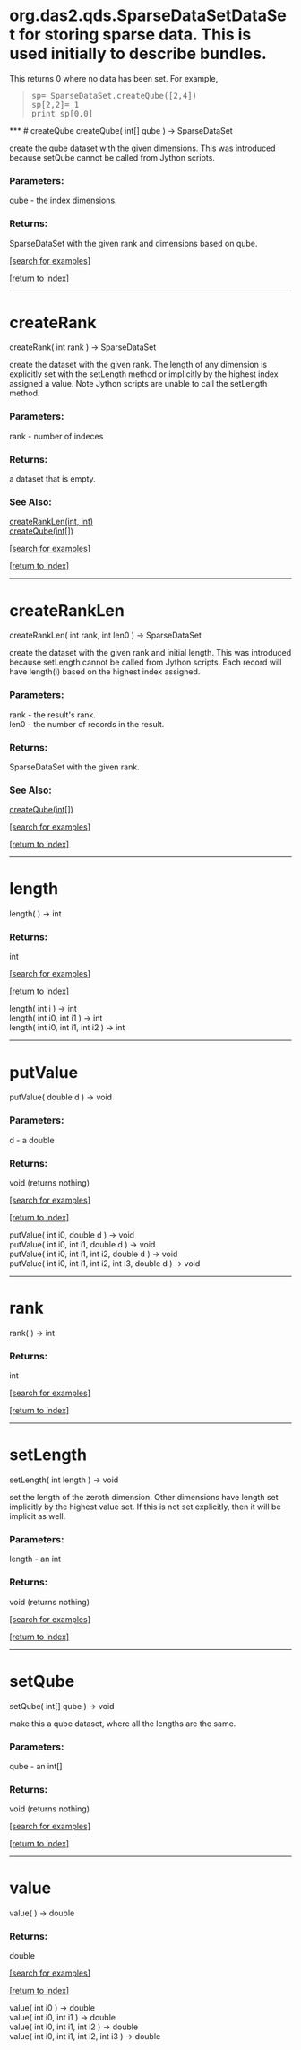 # org.das2.qds.SparseDataSetDataSet for storing sparse data.  This is used initially to describe bundles.
 This returns 0 where no data has been set.  For example,
<blockquote><pre>
sp= SparseDataSet.createQube([2,4])
sp[2,2]= 1
print sp[0,0]
</pre></blockquote>
***
<a name="createQube"></a>
# createQube
createQube( int[] qube ) &rarr; SparseDataSet

create the qube dataset with the given dimensions.  This
 was introduced because setQube cannot be called from Jython scripts.

### Parameters:
qube - the index dimensions.

### Returns:
SparseDataSet with the given rank and dimensions based on qube.

<a href="https://github.com/autoplot/dev/search?q=createQube&unscoped_q=createQube">[search for examples]</a>

<a href="https://github.com/autoplot/documentation/blob/master/javadoc/index-all.md">[return to index]</a>

***
<a name="createRank"></a>
# createRank
createRank( int rank ) &rarr; SparseDataSet

create the dataset with the given rank.  The length of any dimension is explicitly set with the setLength
 method or implicitly by the highest index assigned a value.  Note Jython scripts are unable to call the setLength method.

### Parameters:
rank - number of indeces

### Returns:
a dataset that is empty.
### See Also:
<a href='#createRankLen'>createRankLen(int, int)</a> <br>
<a href='#createQube'>createQube(int[])</a> <br>

<a href="https://github.com/autoplot/dev/search?q=createRank&unscoped_q=createRank">[search for examples]</a>

<a href="https://github.com/autoplot/documentation/blob/master/javadoc/index-all.md">[return to index]</a>

***
<a name="createRankLen"></a>
# createRankLen
createRankLen( int rank, int len0 ) &rarr; SparseDataSet

create the dataset with the given rank and initial length.  This
 was introduced because setLength cannot be called from Jython scripts.
 Each record will have length(i) based on the highest index assigned.

### Parameters:
rank - the result's rank.
<br>len0 - the number of records in the result.

### Returns:
SparseDataSet with the given rank.
### See Also:
<a href='#createQube'>createQube(int[])</a> <br>

<a href="https://github.com/autoplot/dev/search?q=createRankLen&unscoped_q=createRankLen">[search for examples]</a>

<a href="https://github.com/autoplot/documentation/blob/master/javadoc/index-all.md">[return to index]</a>

***
<a name="length"></a>
# length
length(  ) &rarr; int



### Returns:
int


<a href="https://github.com/autoplot/dev/search?q=length&unscoped_q=length">[search for examples]</a>

<a href="https://github.com/autoplot/documentation/blob/master/javadoc/index-all.md">[return to index]</a>

length( int i ) &rarr; int<br>
length( int i0, int i1 ) &rarr; int<br>
length( int i0, int i1, int i2 ) &rarr; int<br>
***
<a name="putValue"></a>
# putValue
putValue( double d ) &rarr; void



### Parameters:
d - a double

### Returns:
void (returns nothing)


<a href="https://github.com/autoplot/dev/search?q=putValue&unscoped_q=putValue">[search for examples]</a>

<a href="https://github.com/autoplot/documentation/blob/master/javadoc/index-all.md">[return to index]</a>

putValue( int i0, double d ) &rarr; void<br>
putValue( int i0, int i1, double d ) &rarr; void<br>
putValue( int i0, int i1, int i2, double d ) &rarr; void<br>
putValue( int i0, int i1, int i2, int i3, double d ) &rarr; void<br>
***
<a name="rank"></a>
# rank
rank(  ) &rarr; int



### Returns:
int


<a href="https://github.com/autoplot/dev/search?q=rank&unscoped_q=rank">[search for examples]</a>

<a href="https://github.com/autoplot/documentation/blob/master/javadoc/index-all.md">[return to index]</a>

***
<a name="setLength"></a>
# setLength
setLength( int length ) &rarr; void

set the length of the zeroth dimension.  Other dimensions have length set implicitly by the highest value set.
 If this is not set explicitly, then it will be implicit as well.

### Parameters:
length - an int

### Returns:
void (returns nothing)


<a href="https://github.com/autoplot/dev/search?q=setLength&unscoped_q=setLength">[search for examples]</a>

<a href="https://github.com/autoplot/documentation/blob/master/javadoc/index-all.md">[return to index]</a>

***
<a name="setQube"></a>
# setQube
setQube( int[] qube ) &rarr; void

make this a qube dataset, where all the lengths are the same.

### Parameters:
qube - an int[]

### Returns:
void (returns nothing)


<a href="https://github.com/autoplot/dev/search?q=setQube&unscoped_q=setQube">[search for examples]</a>

<a href="https://github.com/autoplot/documentation/blob/master/javadoc/index-all.md">[return to index]</a>

***
<a name="value"></a>
# value
value(  ) &rarr; double



### Returns:
double


<a href="https://github.com/autoplot/dev/search?q=value&unscoped_q=value">[search for examples]</a>

<a href="https://github.com/autoplot/documentation/blob/master/javadoc/index-all.md">[return to index]</a>

value( int i0 ) &rarr; double<br>
value( int i0, int i1 ) &rarr; double<br>
value( int i0, int i1, int i2 ) &rarr; double<br>
value( int i0, int i1, int i2, int i3 ) &rarr; double<br>
